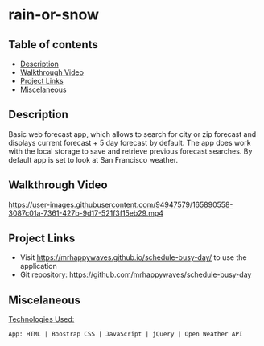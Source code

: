 # rain-or-snow

## Table of contents
* [Description](#description)
* [Walkthrough Video](#walkthrough-video)
* [Project Links](#project-links)
* [Miscelaneous](#miscelaneous)


## Description
Basic web forecast app, which allows to search for city or zip forecast and displays current forecast + 5 day forecast by default. The app does work with the local storage to save and retrieve previous forecast searches. By default app is set to look at San Francisco weather. 


## Walkthrough Video 
https://user-images.githubusercontent.com/94947579/165890558-3087c01a-7361-427b-9d17-521f3f15eb29.mp4


## Project Links
- Visit https://mrhappywaves.github.io/schedule-busy-day/ to use the application
- Git repository: https://github.com/mrhappywaves/schedule-busy-day


## Miscelaneous 

<ins>Technologies Used:</ins>
```
App: HTML | Boostrap CSS | JavaScript | jQuery | Open Weather API
```
